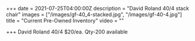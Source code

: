 +++
date = 2021-07-25T04:00:00Z
description = "David Roland 40/4 stack chair"
images = ["/images/gf-40_4-stacked.jpg", "/images/gf-40-4.jpg"]
title = "Current Pre-Owned Inventory"
video = ""

+++
David Roland 40/4 $20/ea. Qty-200 available